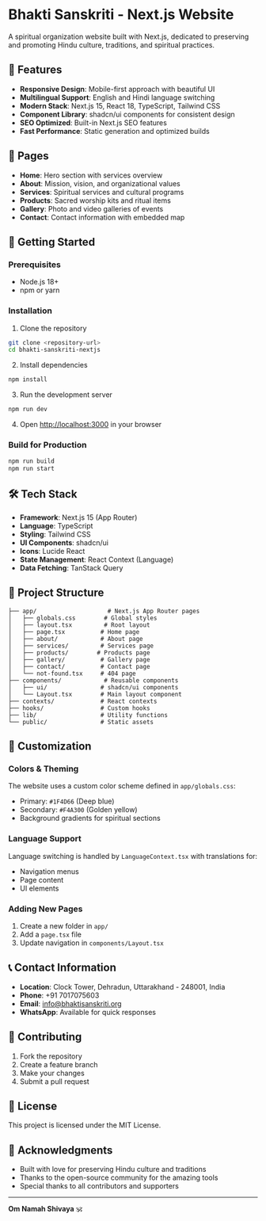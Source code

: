 # Bhakti Sanskriti - Next.js Website

A spiritual organization website built with Next.js, dedicated to preserving and promoting Hindu culture, traditions, and spiritual practices.

## 🌟 Features

- **Responsive Design**: Mobile-first approach with beautiful UI
- **Multilingual Support**: English and Hindi language switching
- **Modern Stack**: Next.js 15, React 18, TypeScript, Tailwind CSS
- **Component Library**: shadcn/ui components for consistent design
- **SEO Optimized**: Built-in Next.js SEO features
- **Fast Performance**: Static generation and optimized builds

## 📱 Pages

- **Home**: Hero section with services overview
- **About**: Mission, vision, and organizational values
- **Services**: Spiritual services and cultural programs
- **Products**: Sacred worship kits and ritual items
- **Gallery**: Photo and video galleries of events
- **Contact**: Contact information with embedded map

## 🚀 Getting Started

### Prerequisites

- Node.js 18+ 
- npm or yarn

### Installation

1. Clone the repository
```bash
git clone <repository-url>
cd bhakti-sanskriti-nextjs
```

2. Install dependencies
```bash
npm install
```

3. Run the development server
```bash
npm run dev
```

4. Open [http://localhost:3000](http://localhost:3000) in your browser

### Build for Production

```bash
npm run build
npm run start
```

## 🛠 Tech Stack

- **Framework**: Next.js 15 (App Router)
- **Language**: TypeScript
- **Styling**: Tailwind CSS
- **UI Components**: shadcn/ui
- **Icons**: Lucide React
- **State Management**: React Context (Language)
- **Data Fetching**: TanStack Query

## 📁 Project Structure

```
├── app/                    # Next.js App Router pages
│   ├── globals.css        # Global styles
│   ├── layout.tsx         # Root layout
│   ├── page.tsx          # Home page
│   ├── about/            # About page
│   ├── services/         # Services page
│   ├── products/        # Products page
│   ├── gallery/          # Gallery page
│   ├── contact/          # Contact page
│   └── not-found.tsx     # 404 page
├── components/            # Reusable components
│   ├── ui/               # shadcn/ui components
│   └── Layout.tsx        # Main layout component
├── contexts/             # React contexts
├── hooks/                # Custom hooks
├── lib/                  # Utility functions
└── public/               # Static assets
```

## 🎨 Customization

### Colors & Theming

The website uses a custom color scheme defined in `app/globals.css`:
- Primary: `#1F4D66` (Deep blue)
- Secondary: `#F4A300` (Golden yellow)
- Background gradients for spiritual sections

### Language Support

Language switching is handled by `LanguageContext.tsx` with translations for:
- Navigation menus
- Page content
- UI elements

### Adding New Pages

1. Create a new folder in `app/`
2. Add a `page.tsx` file
3. Update navigation in `components/Layout.tsx`

## 📞 Contact Information

- **Location**: Clock Tower, Dehradun, Uttarakhand - 248001, India
- **Phone**: +91 7017075603
- **Email**: info@bhaktisanskriti.org
- **WhatsApp**: Available for quick responses

## 🤝 Contributing

1. Fork the repository
2. Create a feature branch
3. Make your changes
4. Submit a pull request

## 📄 License

This project is licensed under the MIT License.

## 🙏 Acknowledgments

- Built with love for preserving Hindu culture and traditions
- Thanks to the open-source community for the amazing tools
- Special thanks to all contributors and supporters

---

**Om Namah Shivaya** 🕉️